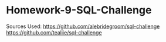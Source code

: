 # Homework-9-SQL-Challenge

Sources Used:
https://github.com/alebridegroom/sql-challenge
https://github.com/tealiie/sql-challenge
